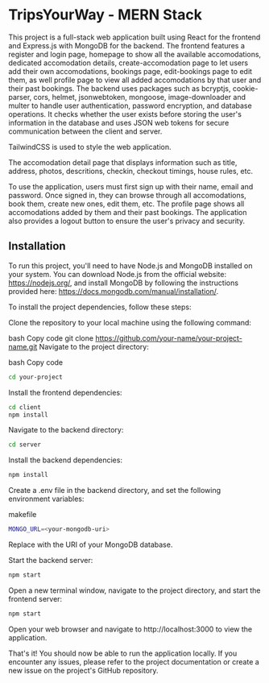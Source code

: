 # TripsYourWay - MERN Stack

This project is a full-stack web application built using React for the frontend and Express.js with MongoDB for the backend. The frontend features a register and login page, homepage to show all the available accomodations, dedicated accomodation details, create-accomodation page to let users add their own accomodations, bookings page, edit-bookings page to edit them, as well profile page to view all added accomodations by that user and their past bookings.
The backend uses packages such as bcryptjs, cookie-parser, cors, helmet, jsonwebtoken, mongoose, image-downloader and multer to handle user authentication, password encryption, and database operations. It checks whether the user exists before storing the user's information in the database and uses JSON web tokens for secure communication between the client and server.

TailwindCSS is used to style the web application.

The accomodation detail page that displays information such as title, address, photos, descritions, checkin, checkout timings, house rules, etc. 

To use the application, users must first sign up with their name, email and password. Once signed in, they can browse through all accomodations, book them, create new ones, edit them, etc. The profile page shows all accomodations added by them and their past bookings. The application also provides a logout button to ensure the user's privacy and security.

 
## Installation

To run this project, you'll need to have Node.js and MongoDB installed on your system. You can download Node.js from the official website: https://nodejs.org/, and install MongoDB by following the instructions provided here: https://docs.mongodb.com/manual/installation/.

To install the project dependencies, follow these steps:

Clone the repository to your local machine using the following command:

bash
Copy code
git clone https://github.com/your-name/your-project-name.git
Navigate to the project directory:

bash
Copy code
```bash
cd your-project
```
Install the frontend dependencies:
```bash
cd client
npm install
```
Navigate to the backend directory:

```bash
cd server
```
Install the backend dependencies:

```bash
npm install
```
Create a .env file in the backend directory, and set the following environment variables:

makefile
```bash
MONGO_URL=<your-mongodb-uri>
```
Replace <your-mongodb-uri> with the URI of your MongoDB database.

Start the backend server:

```bash
npm start
```
Open a new terminal window, navigate to the project directory, and start the frontend server:

```bash
npm start
```
Open your web browser and navigate to http://localhost:3000 to view the application.

That's it! You should now be able to run the application locally. If you encounter any issues, please refer to the project documentation or create a new issue on the project's GitHub repository.
    
  
